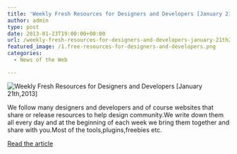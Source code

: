 ```yaml
---
title: 'Weekly Fresh Resources for Designers and Developers [January 21th,2013]'
author: admin
type: post
date: 2013-01-23T19:00:00+00:00
url: /weekly-fresh-resources-for-designers-and-developers-january-21th2013/
featured_image: /1.free-resources-for-designers-and-developers.png
categories:
  - News of the Web

---
```

<img src="https://i1.wp.com/designbeep.designbeep.netdna-cdn.com/wp-content/uploads/2013/01/1.free-resources-for-designers-and-developers.png?w=700" alt="Weekly Fresh Resources for Designers and Developers [January 21th,2013]" data-recalc-dims="1" />

We follow many designers and developers and of course websites that share or release resources to help design community.We write down them all every day and at the beginning of each week we bring them together and share with you.Most of the tools,plugins,freebies etc.

<a href="http://designbeep.com/2013/01/21/weekly-fresh-resources-for-designers-and-developers-january-21th2013/" title="Weekly Fresh Resources for Designers and Developers [January 21th,2013]" target="_blank">Read the article</a>